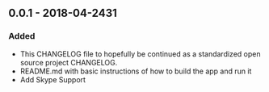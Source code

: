 ## 0.0.1 - 2018-04-2431
### Added
- This CHANGELOG file to hopefully be continued as a
  standardized open source project CHANGELOG.
- README.md with basic instructions of how to build 
  the app and run it
- Add Skype Support  